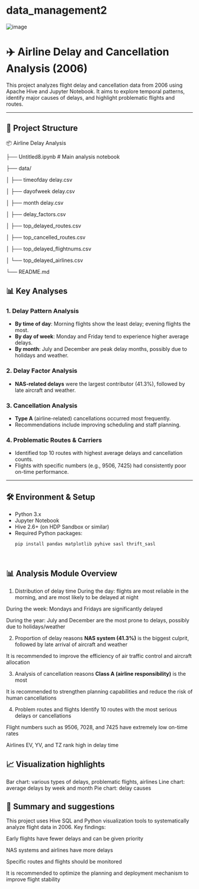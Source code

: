 # data_management2
![image](https://github.com/user-attachments/assets/dafcbf44-3165-4a38-b66e-070c3d4a1289)

# ✈️ Airline Delay and Cancellation Analysis (2006)

This project analyzes flight delay and cancellation data from 2006 using Apache Hive and Jupyter Notebook. It aims to explore temporal patterns, identify major causes of delays, and highlight problematic flights and routes.

---


## 📁 Project Structure
📦 Airline Delay Analysis

├── Untitled8.ipynb         # Main analysis notebook

├── data/

│   ├── timeofday delay.csv

│   ├── dayofweek delay.csv

│   ├── month delay.csv

│   ├── delay_factors.csv

│   ├── top_delayed_routes.csv

│   ├── top_cancelled_routes.csv

│   ├── top_delayed_flightnums.csv

│   └── top_delayed_airlines.csv


└── README.md


## 📊 Key Analyses

### 1. Delay Pattern Analysis
- **By time of day**: Morning flights show the least delay; evening flights the most.
- **By day of week**: Monday and Friday tend to experience higher average delays.
- **By month**: July and December are peak delay months, possibly due to holidays and weather.

### 2. Delay Factor Analysis
- **NAS-related delays** were the largest contributor (41.3%), followed by late aircraft and weather.

### 3. Cancellation Analysis
- **Type A** (airline-related) cancellations occurred most frequently.
- Recommendations include improving scheduling and staff planning.

### 4. Problematic Routes & Carriers
- Identified top 10 routes with highest average delays and cancellation counts.
- Flights with specific numbers (e.g., 9506, 7425) had consistently poor on-time performance.

---

## 🛠️ Environment & Setup

- Python 3.x
- Jupyter Notebook
- Hive 2.6+ (on HDP Sandbox or similar)
- Required Python packages:
  ```bash
  pip install pandas matplotlib pyhive sasl thrift_sasl




## 📊 Analysis Module Overview

1. Distribution of delay time
During the day: flights are most reliable in the morning, and are most likely to be delayed at night

During the week: Mondays and Fridays are significantly delayed

During the year: July and December are the most prone to delays, possibly due to holidays/weather

2. Proportion of delay reasons
**NAS system (41.3%)** is the biggest culprit, followed by late arrival of aircraft and weather

It is recommended to improve the efficiency of air traffic control and aircraft allocation

3. Analysis of cancellation reasons
**Class A (airline responsibility)** is the most

It is recommended to strengthen planning capabilities and reduce the risk of human cancellations

4. Problem routes and flights
Identify 10 routes with the most serious delays or cancellations

Flight numbers such as 9506, 7028, and 7425 have extremely low on-time rates

Airlines EV, YV, and TZ rank high in delay time

## 📈 Visualization highlights
Bar chart: various types of delays, problematic flights, airlines
Line chart: average delays by week and month
Pie chart: delay causes
  
## 📌 Summary and suggestions
This project uses Hive SQL and Python visualization tools to systematically analyze flight data in 2006. Key findings:

Early flights have fewer delays and can be given priority

NAS systems and airlines have more delays

Specific routes and flights should be monitored

It is recommended to optimize the planning and deployment mechanism to improve flight stability
